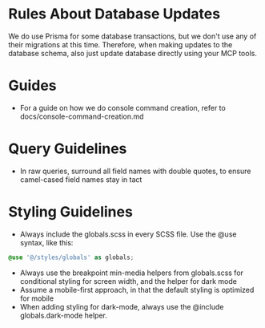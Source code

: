# Rules About Database Updates

We do use Prisma for some database transactions, but we don't use any of their migrations at this time. Therefore, when making updates to the database schema, also just update database directly using your MCP tools.

# Guides

- For a guide on how we do console command creation, refer to docs/console-command-creation.md

# Query Guidelines

- In raw queries, surround all field names with double quotes, to ensure camel-cased field names stay in tact 

# Styling Guidelines

- Always include the globals.scss in every SCSS file. Use the @use syntax, like this:
```scss
@use '@/styles/globals' as globals;
```
- Always use the breakpoint min-media helpers from globals.scss for conditional styling for screen width, and the helper for dark mode
- Assume a mobile-first approach, in that the default styling is optimized for mobile
- When adding styling for dark-mode, always use the @include globals.dark-mode helper.
